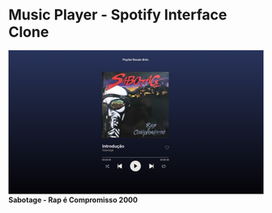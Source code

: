 # Music Player - Spotify Interface Clone

![Spotify Interface Clone](assets/images/spotify_interface_clone.jpeg)
**Sabotage - Rap é Compromisso 2000**
